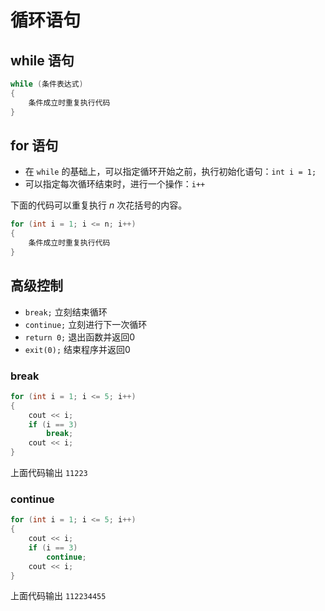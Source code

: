 # 循环语句

## while 语句

```cpp
while (条件表达式)
{
    条件成立时重复执行代码
}
```

## for 语句

- 在 `while` 的基础上，可以指定循环开始之前，执行初始化语句：`int i = 1;`
- 可以指定每次循环结束时，进行一个操作：`i++`

下面的代码可以重复执行 $n$ 次花括号的内容。

```cpp
for (int i = 1; i <= n; i++) 
{
    条件成立时重复执行代码
}
```

## 高级控制

- `break;` 立刻结束循环
- `continue;` 立刻进行下一次循环
- `return 0;` 退出函数并返回0
- `exit(0);` 结束程序并返回0

### break

```cpp
for (int i = 1; i <= 5; i++)
{
    cout << i;
    if (i == 3)
        break;
    cout << i;
}

```

上面代码输出 `11223`

### continue

```cpp
for (int i = 1; i <= 5; i++)
{
    cout << i;
    if (i == 3)
        continue;
    cout << i;
}
```

上面代码输出 `112234455`